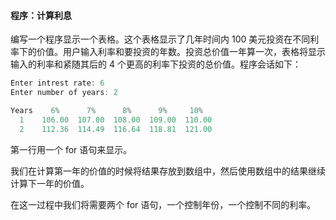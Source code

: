 #### 程序：计算利息

编写一个程序显示一个表格。这个表格显示了几年时间内 100 美元投资在不同利率下的价值。用户输入利率和要投资的年数。投资总价值一年算一次，表格将显示输入的利率和紧随其后的 4 个更高的利率下投资的总价值。程序会话如下：

```c
Enter intrest rate: 6
Enter number of years: 2

Years    6%      7%      8%      9%     10%
  1    106.00  107.00  108.00  109.00  110.00
  2    112.36  114.49  116.64  118.81  121.00
```

第一行用一个 for 语句来显示。

我们在计算第一年的价值的时候将结果存放到数组中，然后使用数组中的结果继续计算下一年的价值。

在这一过程中我们将需要两个 for 语句，一个控制年份，一个控制不同的利率。